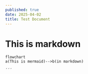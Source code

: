 ```yaml
---
published: true
date: 2025-04-02
title: Test Document
---
```

# This is markdown

```mermaid
flowchart
a(This is mermaid)-->b(in markdown)

´´´